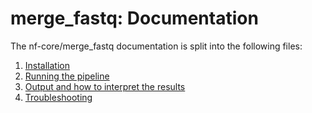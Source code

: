 # merge_fastq: Documentation

The nf-core/merge_fastq documentation is split into the following files:

1. [Installation](installation.md)
2. [Running the pipeline](usage.md)
3. [Output and how to interpret the results](output.md)
4. [Troubleshooting](troubleshooting.md)
